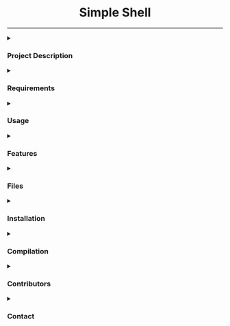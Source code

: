 <div id="header" align="center">
<h1>Simple Shell</h1>
</div>

---
<details>
<summary><h3>Project Description</h3></summary>
This is a simple UNIX command line interpreter, also known as a shell, developed as part of the holbertonschool-simple_shell project. The shell is designed to be used in a terminal environment and provides basic functionality for executing commands entered by the user.
</details>

<details>
<summary><h3>Requirements</h3></summary>
 *Allowed editors: vi, vim, emac* s.
 
 You are not allowed to use global* variables.
 
 No more than 5 functions per file* .
 
 It is not necessary to upload the test network to * your repository.
 
 The prototypes of all your functions should be included in your header file called main.h.
 
 Note that we will not provide the putchar function for this project.
</details>

<details>
<summary><h3>Usage</h3></summary>
<b>To use the simple shell, compile the source files using the provided gcc command:</b>

gcc -Wall -Werror -Wextra -pedantic -std=gnu89 *.c -o hsh

<b>Once compiled, run the shell using the following command (basic mandatory shell):</b>
./hsh

The shell will display a prompt and wait for the user to enter a command. Commands should consist of a single word and should be followed by a new line. After a command has been executed, the prompt will be displayed again, ready for the next command.
</details>

<details>
<summary><h3>Features</h3></summary>
<b>The simple shell provides the following features:</b>
Displaying a prompt and waiting for the user to enter a command
Executing commands entered by the user
Handling errors, such as command not found
Handling the EOF "end of file" condition (Ctrl+D)

<b>The following features are not implemented in the simple shell:</b>
Handling special characters such as ", ', `, , *, &, #
Handling exit function.
Moving the cursor.
Some other advanced functions.
</details>

<details>
<summary><h3>Files</h3></summary>
<b>The following files are included in this repository:</b>

[README.md](#README.md): This file, providing documentation for the simple shell.

[AUTHORS](#AUTHORS): A file listing all individuals who have contributed content to the repository, following the format specified in Docker.

[main.h](#main.h): A header file containing all function prototypes, macros, definintions/includes and global variables.

[main.c](#main.c): An entry point program for the custom shell.

[hell.c](#hell.h): A set of functions needed to execute and tokenize the user input.

[find_path.c](#find_path.c): A function to handle the PATH and FORK.
</details>

<details>
<summary><h3>Installation</h3></summary>

  // clone the repository
  
  $ git clone https://github.com/alejandr088/holbertonschool-simple_shell.git
  
  $ cd holbertonschool-simple_shell

</details>

<details>
<summary> <h3>Compilation</h3> </summary>

<b>Your shell will be compiled this way:</b>

gcc -Wall -Werror -Wextra -pedantic -std=gnu89 *.c -o hsh

</details>

<details>
<summary><h3>Contributors</h3></summary>
<b>The following individuals have contributed to the development of the simple shell:</b>

Alejandro Rivello: Implemented basic command execution logic, implemented built-ins, handled error conditions.
Alan Garcia: Handled error conditions and "end of file" condition.
</details>

<details>
<summary><h3>Contact</h3></summary>
<b>For any inquiries or issues regarding the simple shell, please contact the project maintainers:</b>

Alejandro Rivello (jrivello21@gmail.com)
Alan Garcia (avillafan868@gmail.com)
</details>